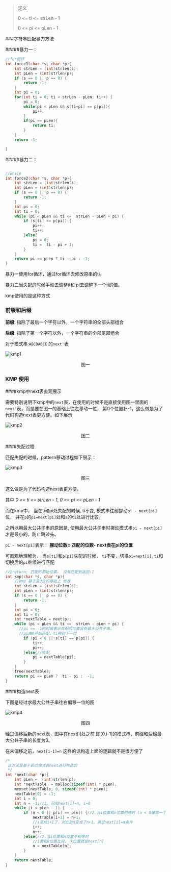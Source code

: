> 定义
>
>  0 <= ti <= strLen - 1
>
>  0 <= pi <= pLen - 1





###字符串匹配暴力方法

#####暴力一：

```c
//for循环
int force1(char *s, char *p){
    int strLen = (int)strlen(s);
    int pLen = (int)strlen(p);
    if (s == 0 || p == 0) {
        return -1;
    }
    int pi = 0;
    for(int ti = 0; ti < strLen - pLen; ti++) {
        pi = 0;
        while(pi < pLen && s[ti+pi] == p[pi]){
            pi++;
        }
        if(pi == pLen){
            return ti;
        }
    }
    return -1;

}

```



#####暴力二：

```c

//while
int force2(char *s, char *p){
    int strLen = (int)strlen(s);
    int pLen = (int)strlen(p);
    if (s == 0 || p == 0) {
        return -1;
    }
    int pi = 0;
    int ti = 0;
    while (pi < pLen && ti <=  strLen - pLen + pi) {
        if (s[ti] == p[pi]) {
            pi++;
            ti++;
        }else{
            pi = 0;
            ti =  ti - pi + 1;
        }
    }
    return pi == pLen ? ti - pi : -1;
}
```



暴力一使用for循环，通过for循环去修改原串的ti。

暴力二当失配的时候手动去调整ti和 pi去调整下一个ti的值。

kmp使用的是这种方式



### 前缀和后缀

 **前缀**: 指除了最后一个字符以外，一个字符串的全部头部组合

 **后缀**: 指除了第一个字符以外，一个字符串的全部尾部组合

对于模式串:`ABCDABCE` 的`next'`表

![kmp1](./kmp1.png)

<center>图一</center>



### KMP 使用

####kmp中next表直观展示

需要特别说明下kmp中的`next`表，在使用的时候不是直接使用图一里面的`next'`表，而是要在图一的基础上往左移动一位， 第0个位置补-1。这么做是为了代码构造next表更方便。如下展示



![kmp2](./kmp2.png)

<center>图二</center>



####失配过程



匹配失配的时候，pattern移动过程如下展示：

![kmp3](./kmp3.png)

<center>图三</center>

这么做是为了代码构造next表更方便。

其中 *0 <= ti <= strLen - 1*, *0 <= pi <= pLen - 1*

 而在kmp中， 当在ti和pi处失配的时候, ti不变, 模式串往前挪动`pi - next[pi]`位， 并在`p`的`pi=next[pi]`处和`s`的`ti`处进行比较。

 之所以用最大公共子串的原因是, 使用最大公共子串时挪动模式串`pi - next[pi]`才是最小的，防止跳过头。

 `pi - next[pi]`表示：  **挪动位数= 匹配的位数- next表在pi的位置**



可直观地理解为， 当`s[ti]`和`p[pi]`失配的时候， `ti`不变，切换`pi=next[i]`, `ti`和切换后的`pi`继续进行匹配

```c
//@return: 匹配的初始位置， 没有匹配到返回-1
int kmp(char *s, char *p){
    //kmp 基于蛮力2的基础上 修改
    int strLen = (int)strlen(s);
    int pLen = (int)strlen(p);
    if (s == 0 || p == 0) {
        return -1;
    }
    int pi = 0;
    int ti = 0;
    int *nextTable = next(p);
    while (pi < pLen && ti <=  strLen - pLen + pi) {
      //pi == -1的时候表示失配的位置没有最大公共子串，
      //pi由0开始匹配，ti移到下一位
        if (pi < 0 || s[ti] == p[pi]) {
            ti++;
            pi++;
        }else{//失配
            pi = nextTable[pi];
        }
    }
    free(nextTable);
    return pi == pLen ?  ti - pi :  -1;
}
```





####构造next表

下图是经过求最大公共子串往右偏移一位的图

![kmp4](./kmp4.png)

<center>图四</center>



经过偏移后新的next表，图中在next[i]处之前 即[0,i-1]的模式串，前缀和后缀最大公共子串的长度为3。

在未偏移之前，`next[i-1]=n` 这样的话构造上面的逻辑就不是很方便了



```c
/*
 该方法是基于新的模式表next进行构造的
 */
int *next(char *p){
    int pLen =  (int)strlen(p);
    int *nextTable  = malloc(sizeof(int) * pLen);
    memset(nextTable, 0, sizeof(int) * pLen);
    nextTable[0] = -1;
    int i = 0;
    int n = -1;//1. 已知next[i]=n, i=0
    while (i < pLen - 1) {
        if (n < 0 || p[i] == p[n]) {//2.当i位置和n位置相等时 (n < 0是第一个特殊条件)
            nextTable[i+1] = n+1;
            //i变成i+1了，对应的n变成了n+1。满足next[i]=n条件
            i++;
            n++;
        }else{//2.当i位置和n位置不相等时
            //i要和k位置比较， k位置就是next[n]
            n = nextTable[n];
        }
    }
    return nextTable;
}
```

